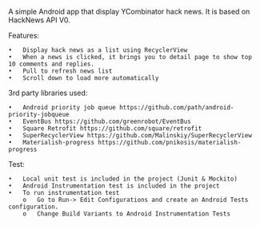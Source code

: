 A simple Android app that display YCombinator hack news. It is based on HackNews API V0.

Features:

	•	Display hack news as a list using RecyclerView
	•	When a news is clicked, it brings you to detail page to show top 10 comments and replies.
	•	Pull to refresh news list
	•	Scroll down to load more automatically
	
3rd party libraries used:

	•	Android priority job queue https://github.com/path/android-priority-jobqueue
	•	EventBus https://github.com/greenrobot/EventBus
	•	Square Retrofit https://github.com/square/retrofit
	•	SuperRecyclerView https://github.com/Malinskiy/SuperRecyclerView
	•	Materialish-progress https://github.com/pnikosis/materialish-progress

Test:

	•	Local unit test is included in the project (Junit & Mockito)
	•	Android Instrumentation test is included in the project
	•	To run instrumentation test
		o	Go to Run-> Edit Configurations and create an Android Tests configuration.
		o	Change Build Variants to Android Instrumentation Tests
 
